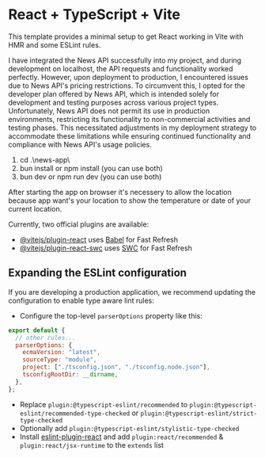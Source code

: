 # React + TypeScript + Vite

This template provides a minimal setup to get React working in Vite with HMR and some ESLint rules.

<!-- Api information -->

I have integrated the News API successfully into my project, and during development on localhost, the API requests and functionality worked perfectly. However, upon deployment to production, I encountered issues due to News API's pricing restrictions. To circumvent this, I opted for the developer plan offered by News API, which is intended solely for development and testing purposes across various project types. Unfortunately, News API does not permit its use in production environments, restricting its functionality to non-commercial activities and testing phases. This necessitated adjustments in my deployment strategy to accommodate these limitations while ensuring continued functionality and compliance with News API's usage policies.

<!-- Please run the code on localhost -->

<!-- Guide to run the News app- -->

1. cd .\news-app\
2. bun install or npm install (you can use both)
3. bun dev or npm run dev (you can use both)

<!-- very important point----->

After starting the app on browser it's necessery to allow the location because app want's your location to show the temperature or date of your current location.

Currently, two official plugins are available:

- [@vitejs/plugin-react](https://github.com/vitejs/vite-plugin-react/blob/main/packages/plugin-react/README.md) uses [Babel](https://babeljs.io/) for Fast Refresh
- [@vitejs/plugin-react-swc](https://github.com/vitejs/vite-plugin-react-swc) uses [SWC](https://swc.rs/) for Fast Refresh

## Expanding the ESLint configuration

If you are developing a production application, we recommend updating the configuration to enable type aware lint rules:

- Configure the top-level `parserOptions` property like this:

```js
export default {
  // other rules...
  parserOptions: {
    ecmaVersion: "latest",
    sourceType: "module",
    project: ["./tsconfig.json", "./tsconfig.node.json"],
    tsconfigRootDir: __dirname,
  },
};
```

- Replace `plugin:@typescript-eslint/recommended` to `plugin:@typescript-eslint/recommended-type-checked` or `plugin:@typescript-eslint/strict-type-checked`
- Optionally add `plugin:@typescript-eslint/stylistic-type-checked`
- Install [eslint-plugin-react](https://github.com/jsx-eslint/eslint-plugin-react) and add `plugin:react/recommended` & `plugin:react/jsx-runtime` to the `extends` list
